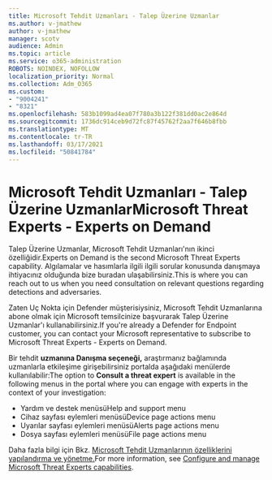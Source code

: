 ```yaml
---
title: Microsoft Tehdit Uzmanları - Talep Üzerine Uzmanlar
ms.author: v-jmathew
author: v-jmathew
manager: scotv
audience: Admin
ms.topic: article
ms.service: o365-administration
ROBOTS: NOINDEX, NOFOLLOW
localization_priority: Normal
ms.collection: Adm_O365
ms.custom:
- "9004241"
- "8321"
ms.openlocfilehash: 583b1099ad4ea07f780a3b122f381dd0ac2e864d
ms.sourcegitcommit: 1736dc914ceb9d72fc87f45762f2aa7f646b8fbb
ms.translationtype: MT
ms.contentlocale: tr-TR
ms.lasthandoff: 03/17/2021
ms.locfileid: "50841784"
---
```

# <a name="microsoft-threat-experts---experts-on-demand"></a><span data-ttu-id="29fe1-102">Microsoft Tehdit Uzmanları - Talep Üzerine Uzmanlar</span><span class="sxs-lookup"><span data-stu-id="29fe1-102">Microsoft Threat Experts - Experts on Demand</span></span>

<span data-ttu-id="29fe1-103">Talep Üzerine Uzmanlar, Microsoft Tehdit Uzmanları'nın ikinci özelliğidir.</span><span class="sxs-lookup"><span data-stu-id="29fe1-103">Experts on Demand is the second Microsoft Threat Experts capability.</span></span> <span data-ttu-id="29fe1-104">Algılamalar ve hasımlarla ilgili ilgili sorular konusunda danışmaya ihtiyacınız olduğunda bize buradan ulaşabilirsiniz.</span><span class="sxs-lookup"><span data-stu-id="29fe1-104">This is where you can reach out to us when you need consultation on relevant questions regarding detections and adversaries.</span></span>

<span data-ttu-id="29fe1-105">Zaten Uç Nokta için Defender müşterisiysiniz, Microsoft Tehdit Uzmanlarına abone olmak için Microsoft temsilcinize başvurarak Talep Üzerine Uzmanlar'ı kullanabilirsiniz.</span><span class="sxs-lookup"><span data-stu-id="29fe1-105">If you're already a Defender for Endpoint customer, you can contact your Microsoft representative to subscribe to Microsoft Threat Experts - Experts on Demand.</span></span>

<span data-ttu-id="29fe1-106">Bir tehdit **uzmanına Danışma seçeneği,** araştırmanız bağlamında uzmanlarla etkileşime girişebilirsiniz portalda aşağıdaki menülerde kullanılabilir:</span><span class="sxs-lookup"><span data-stu-id="29fe1-106">The option to **Consult a threat expert** is available in the following menus in the portal where you can engage with experts in the context of your investigation:</span></span>

- <span data-ttu-id="29fe1-107">Yardım ve destek menüsü</span><span class="sxs-lookup"><span data-stu-id="29fe1-107">Help and support menu</span></span>
- <span data-ttu-id="29fe1-108">Cihaz sayfası eylemleri menüsü</span><span class="sxs-lookup"><span data-stu-id="29fe1-108">Device page actions menu</span></span>
- <span data-ttu-id="29fe1-109">Uyarılar sayfası eylemleri menüsü</span><span class="sxs-lookup"><span data-stu-id="29fe1-109">Alerts page actions menu</span></span>
- <span data-ttu-id="29fe1-110">Dosya sayfası eylemleri menüsü</span><span class="sxs-lookup"><span data-stu-id="29fe1-110">File page actions menu</span></span>

<span data-ttu-id="29fe1-111">Daha fazla bilgi için Bkz. [Microsoft Tehdit Uzmanlarının özelliklerini yapılandırma ve yönetme.](https://docs.microsoft.com/windows/security/threat-protection/microsoft-defender-atp/configure-microsoft-threat-experts)</span><span class="sxs-lookup"><span data-stu-id="29fe1-111">For more information, see [Configure and manage Microsoft Threat Experts capabilities](https://docs.microsoft.com/windows/security/threat-protection/microsoft-defender-atp/configure-microsoft-threat-experts).</span></span>
